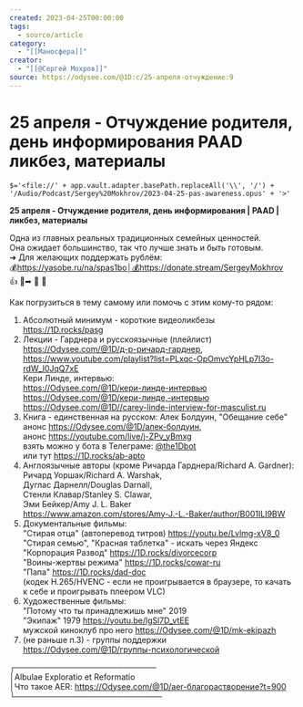 ```yaml
---
created: 2023-04-25T00:00:00
tags:
  - source/article
category:
  - "[[Маносфера]]"
creator:
  - "[[@Сергей Мохров]]"
source: https://odysee.com/@1D:c/25-апреля-отчуждение:9
---
```


# 25 апреля - Отчуждение родителя, день информирования PAAD ликбез, материалы

`$='<file://' + app.vault.adapter.basePath.replaceAll('\\', '/') + '/Audio/Podcast/Sergey%20Mokhrov/2023-04-25-pas-awareness.opus' + '>'`

**25 апреля - Отчуждение родителя, день информирования | PAAD | ликбез, материалы**

Одна из главных реальных традиционных семейных ценностей.  
Она ожидает большинство, так что лучше знать и быть готовым.  
➔ Для желающих поддержать рублём:  
💰https://yasobe.ru/na/spas1bo│💰https://donate.stream/SergeyMokhrov  
👍 🔗➦ 📰 🔔

Как погрузиться в тему самому или помочь с этим кому-то рядом:

1. Абсолютный минимум - короткие видеоликбезы  
    https://1D.rocks/pasg
2. Лекции - Гарднера и русскоязычные (плейлист)  
    https://Odysee.com/@1D/д-р-ричард-гарднер,  
    https://www.youtube.com/playlist?list=PLxqc-OpOmvcYpHLp7l3o-rdW_l0JqQ7xE  
    Кери Линде, интервью:  
    https://Odysee.com/@1D/кери-линде-интервью  
    https://Odysee.com/@1D/кери-линде,-интервью  
    https://Odysee.com/@1D//carey-linde-interview-for-masculist.ru
3. Книга - единственная на русском: Алек Болдуин, "Обещание себе"  
    анонс https://Odysee.com/@1D/алек-болдуин,  
    анонс https://youtube.com/live/j-ZPv_yBmxg  
    взять можно у бота в Телеграме: [@the1Dbot](https://odysee.com/@the1Dbot "lbry://@the1Dbot")  
    или тут https://1D.rocks/ab-apto
4. Англоязычные авторы (кроме Ричарда Гарднера/Richard A. Gardner):  
    Ричард Уоршак/Richard A. Warshak,  
    Дуглас Дарнелл/Douglas Darnall,  
    Стенли Клавар/Stanley S. Clawar,  
    Эми Бейкер/Amy J. L. Baker  
    https://www.amazon.com/stores/Amy-J.-L.-Baker/author/B001ILI9BW
5. Документальные фильмы:  
    "Стирая отца" (автоперевод титров) https://youtu.be/Lvlmg-xV8_0  
    "Стирая семью", "Красная таблетка" - искать через Яндекс  
    "Корпорация Развод" https://1D.rocks/divorcecorp  
    "Воины-жертвы режима" https://1D.rocks/cowar-ru  
    "Папа" https://1D.rocks/dad-doc  
    (кодек H.265/HVENC - если не проигрывается в браузере, то качать к себе и проигрывать плеером VLC)
6. Художественные фильмы:  
    "Потому что ты принадлежишь мне" 2019  
    "Экипаж" 1979 https://youtu.be/lgSl7D_vtEE  
    мужской киноклуб про него https://Odysee.com/@1D/mk-ekipazh
7. (не раньше п.3) - группы поддержки  
    https://Odysee.com/@1D/группы-психологической

┌─────────────────────────  
│Albulae Exploratio et Reformatio  
│Что такое AER: https://Odysee.com/@1D/aer-благорастворение?t=900  
└──────────────────────────
